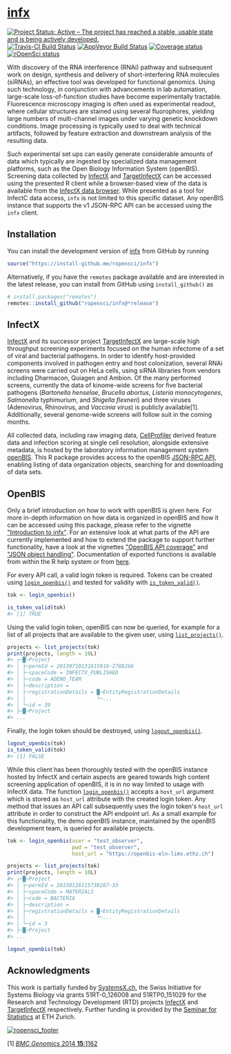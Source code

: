 
<!-- README.md is generated from README.Rmd. Please edit that file -->
<!-- build with rmarkdown::render("README.Rmd") -->
[infx](https://ropensci.github.io/infx)
=======================================

[![Project Status: Active – The project has reached a stable, usable state and is being actively developed.](http://www.repostatus.org/badges/latest/active.svg)](http://www.repostatus.org/#active) [![Travis-CI Build Status](https://travis-ci.org/ropensci/infx.svg?branch=master)](https://travis-ci.org/ropensci/infx) [![AppVeyor Build Status](https://ci.appveyor.com/api/projects/status/o6h1088dpuwgvmh4?svg=true)](https://ci.appveyor.com/project/nbenn/infx) [![Coverage status](https://codecov.io/gh/ropensci/infx/branch/master/graph/badge.svg)](https://codecov.io/github/ropensci/infx?branch=master) [![rOpenSci status](https://badges.ropensci.org/218_status.svg)](https://github.com/ropensci/onboarding/issues/218)

With discovery of the RNA interference (RNAi) pathway and subsequent work on design, synthesis and delivery of short-interfering RNA molecules (siRNAs), an effective tool was developed for functional genomics. Using such technology, in conjunction with advancements in lab automation, large-scale loss-of-function studies have become experimentally tractable. Fluorescence microscopy imaging is often used as experimental readout, where cellular structures are stained using several fluorophores, yielding large numbers of multi-channel images under varying genetic knockdown conditions. Image processing is typically used to deal with technical artifacts, followed by feature extraction and downstream analysis of the resulting data.

Such experimental set ups can easily generate considerable amounts of data which typically are ingested by specialized data management platforms, such as the Open Biology Information System (openBIS). Screening data collected by [InfectX](http://www.infectx.ch) and [TargetInfectX](https://www.targetinfectx.ch) can be accessed using the presented R client while a browser-based view of the data is available from the [InfectX data browser](http://www.infectx.ch/databrowser). While presented as a tool for InfectC data access, `infx` is not limited to this specific dataset. Any openBIS instance that supports the v1 JSON-RPC API can be accessed using the `infx` client.

Installation
------------

You can install the development version of [infx](https://ropensci.github.io/infx) from GitHub by running

``` r
source("https://install-github.me/ropensci/infx")
```

Alternatively, if you have the `remotes` package available and are interested in the latest release, you can install from GitHub using `install_github()` as

``` r
# install.packages("remotes")
remotes::install_github("ropensci/infx@*release")
```

InfectX
-------

[InfectX](http://www.infectx.ch) and its successor project [TargetInfectX](https://www.targetinfectx.ch) are large-scale high throughput screening experiments focused on the human infectome of a set of viral and bacterial pathogens. In order to identify host-provided components involved in pathogen entry and host colonization, several RNAi screens were carried out on HeLa cells, using siRNA libraries from vendors including Dharmacon, Quiagen and Ambion. Of the many performed screens, currently the data of kinome-wide screens for five bacterial pathogens (*Bartonella henselae*, *Brucella abortus*, *Listeria monocytogenes*, *Salmonella* typhimurium, and *Shigella flexneri*) and three viruses (Adenovirus, Rhinovirus, and *Vaccinia virus*) is publicly available[1]. Additionally, several genome-wide screens will follow suit in the coming months.

All collected data, including raw imaging data, [CellProfiler](http://cellprofiler.org) derived feature data and infection scoring at single cell resolution, alongside extensive metadata, is hosted by the laboratory information management system [openBIS](https://labnotebook.ch). This R package provides access to the openBIS [JSON-RPC API](https://wiki-bsse.ethz.ch/display/openBISDoc1304/openBIS+JSON+API), enabling listing of data organization objects, searching for and downloading of data sets.

OpenBIS
-------

Only a brief introduction on how to work with openBIS is given here. For more in-depth information on how data is organized in openBIS and how it can be accessed using this package, please refer to the vignette ["Introduction to infx"](https://ropensci.github.io/infx/articles/infx-intro.html). For an extensive look at what parts of the API are currently implemented and how to extend the package to support further functionality, have a look at the vignettes ["OpenBIS API coverage"](https://ropensci.github.io/infx/articles/openbis-api.html) and ["JSON object handling"](https://ropensci.github.io/infx/articles/json-class.html). Documentation of exported functions is available from within the R help system or from [here](https://ropensci.github.io/infx/reference/index.html).

For every API call, a valid login token is required. Tokens can be created using [`login_openbis()`](https://ropensci.github.io/infx/reference/login.html) and tested for validity with [`is_token_valid()`](https://ropensci.github.io/infx/reference/login.html).

``` r
tok <- login_openbis()

is_token_valid(tok)
#> [1] TRUE
```

Using the valid login token, openBIS can now be queried, for example for a list of all projects that are available to the given user, using [`list_projects()`](https://ropensci.github.io/infx/reference/list_projects.html).

``` r
projects <- list_projects(tok)
print(projects, length = 10L)
#> ┌─█─Project 
#> │ ├─permId = 20130710131815818-2788266 
#> │ ├─spaceCode = INFECTX_PUBLISHED 
#> │ ├─code = ADENO_TEAM 
#> │ ├─description =  
#> │ ├─registrationDetails = █─EntityRegistrationDetails 
#> │ │                       └─... 
#> │ └─id = 39 
#> ├─█─Project 
#> ...
```

Finally, the login token should be destroyed, using [`logout_openbis()`](https://ropensci.github.io/infx/reference/login.html).

``` r
logout_openbis(tok)
is_token_valid(tok)
#> [1] FALSE
```

While this client has been thoroughly tested with the openBIS instance hosted by InfectX and certain aspects are geared towards high content screening application of openBIS, it is in no way limited to usage with InfectX data. The function [`login_openbis()`](https://ropensci.github.io/infx/reference/login.html) accepts a `host_url` argument which is stored as `host_url` attribute with the created login token. Any method that issues an API call subsequently uses the login token's `host_url` attribute in order to construct the API endpoint url. As a small example for this functionality, the demo openBIS instance, maintained by the openBIS development team, is queried for available projects.

``` r
tok <- login_openbis(user = "test_observer",
                     pwd = "test_observer",
                     host_url = "https://openbis-eln-lims.ethz.ch")

projects <- list_projects(tok)
print(projects, length = 10L)
#> ┌─█─Project 
#> │ ├─permId = 20150126115738287-33 
#> │ ├─spaceCode = MATERIALS 
#> │ ├─code = BACTERIA 
#> │ ├─description =  
#> │ ├─registrationDetails = █─EntityRegistrationDetails 
#> │ │                       └─... 
#> │ └─id = 3 
#> ├─█─Project 
#> ...

logout_openbis(tok)
```

Acknowledgments
---------------

This work is partially funded by [SystemsX.ch](http://www.systemsx.ch), the Swiss Initiative for Systems Biology via grants 51RT-0\_126008 and 51RTP0\_151029 for the Research and Technology Development (RTD) projects [InfectX](https://infectx.ch) and [TargetInfectX](https://www.targetinfectx.ch) respectively. Further funding is provided by the [Seminar for Statistics](https://www.math.ethz.ch/sfs) at ETH Zurich.

[![ropensci\_footer](https://ropensci.org/public_images/ropensci_footer.png)](https://ropensci.org)

[1] [*BMC Genomics* 2014 **15**:1162](https://doi.org/10.1186/1471-2164-15-1162)
